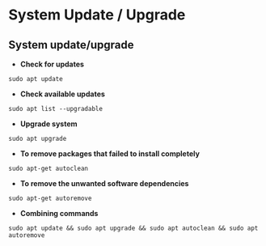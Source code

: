 # System Update / Upgrade

## System update/upgrade

* **Check for updates**

```
sudo apt update
```

* **Check available updates**

```
sudo apt list --upgradable
```

* **Upgrade system**

```
sudo apt upgrade        
```

* **To remove packages that failed to install completely**

```
sudo apt-get autoclean
```

* **To remove the unwanted software dependencies**

```
sudo apt-get autoremove
```

* **Combining commands**

```
sudo apt update && sudo apt upgrade && sudo apt autoclean && sudo apt autoremove
```
